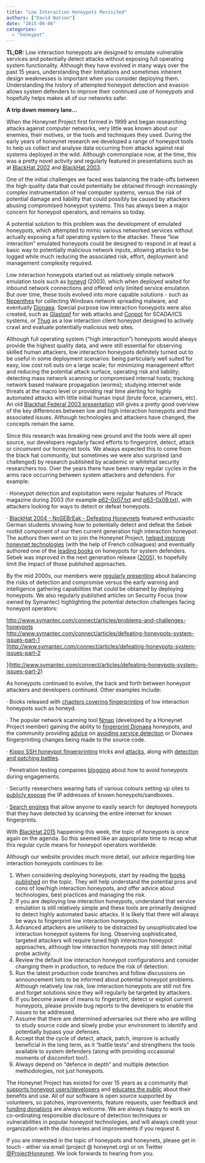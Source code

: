 ```yaml
---
title: "Low Interaction Honeypots Revisited"
authors: ["David Watson"]
date: "2015-08-06"
categories: 
  - "honeypot"
---
```


**TL;DR:** Low interaction honeypots are designed to emulate vulnerable services and potentially detect attacks without exposing full operating system functionality. Although they have evolved in many ways over the past 15 years, understanding their limitations and sometimes inherent design weaknesses is important when you consider deploying them. Understanding the history of attempted honeypot detection and evasion allows system defenders to improve their continued use of honeypots and hopefully helps makes all of our networks safer.

**A trip down memory lane…**

When the Honeynet Project first formed in 1999 and began researching attacks against computer networks, very little was known about our enemies, their motives, or the tools and techniques they used. During the early years of honeynet research we developed a range of honeypot tools to help us collect and analyse data occurring from attacks against real systems deployed in the wild. Although commonplace now, at the time, this was a pretty novel activity and regularly featured in presentations such as at [BlackHat 2002](https://www.youtube.com/watch?v=xXMkkd79YlM) and [BlackHat 2003](http://www.blackhat.com/presentations/bh-usa-03/bh-us-03-honeynet-project/bh-us-03-honeynet.pdf).

One of the initial challenges we faced was balancing the trade-offs between the high quality data that could potentially be obtained through increasingly complex instrumentation of real computer systems, versus the risk of potential damage and liability that could possibly be caused by attackers abusing compromised honeypot systems. This has always been a major concern for honeypot operators, and remains so today.

A potential solution to this problem was the development of emulated honeypots, which attempted to mimic various networked services without actually exposing a full operating system to the attacker. These “low interaction” emulated honeypots could be designed to respond in at least a basic way to potentially malicious network inputs, allowing attacks to be logged while much reducing the associated risk, effort, deployment and management complexity required.

Low interaction honeypots started out as relatively simple network emulation tools such as [honeyd](http://www.honeyd.org/background.php) (2003), which when deployed waited for inbound network connections and offered only limited service emulation. But over time, these tools evolved into more capable solutions - such as [Nepenthes](http://nepenthes.carnivore.it) for collecting Windows network spreading malware, and eventually [Dionaea](http://dionaea.carnivore.it). Special purpose low interaction honeypots were also created, such as [Glastopf](http://glastopf.org) for web attacks and [Conpot](http://conpot.org) for SCADA/ICS systems, or [Thug](https://buffer.github.io/thug/) as a low interaction client honeypot designed to actively crawl and evaluate potentially malicious web sites.

Although full operating system (“high interaction”) honeypots would always provide the highest quality data, and were still essential for observing skilled human attackers, low interaction honeypots definitely turned out to be useful in some deployment scenarios: being particularly well suited for easy, low cost roll outs on a large scale; for minimizing management effort and reducing the potential attack surface, operating risk and liability; detecting mass network scanning or compromised internal hosts; tracking network based malware propagation (worms); studying internet wide threats at the macro level or providing real time alerting for highly automated attacks with little initial human input (brute force, scanners, etc). An old [Blackhat Federal 2003 presentation](http://www.blackhat.com/presentations/bh-federal-03/bh-fed-03-spitzner.pdf) still gives a pretty good overview of the key differences between low and high interaction honeypots and their associated issues. Although technologies and attackers have changed, the concepts remain the same.

Since this research was breaking new ground and the tools were all open source, our developers regularly faced efforts to fingerprint, detect, attack or circumvent our honeynet tools. We always expected this to come from the black hat community, but sometimes we were also surprised (and challenged) by research published by academic or whitehat security researchers too. Over the years there have been many regular cycles in the arms race occurring between system attackers and defenders. For example:

· Honeypot detection and exploitation were regular features of Phrack magazine during 2003 (for example [p62-0x07.txt](http://repo.hackerzvoice.net/depot_ouah/p62-0x07.txt) and [p63-0x09.txt](http://www.ouah.org/p63-0x09.txt)), with attackers looking for ways to detect or defeat honeypots.

· [BlackHat 2004 - NoSEBrEak - Defeating Honeynets](http://www.blackhat.com/presentations/bh-usa-04/bh-us-04-holz/bh-us-04-holz-up.pdf) featured enthusiastic German students showing how to potentially detect and defeat the Sebek rootkit component of our then current generation high interaction honeypot. The authors then went on to join the Honeynet Project, [helped improve honeynet technologies](https://www3.honeynet.org/wp-content/uploads/attachments/DefeatingHPs-IAW05.pdf) (with the help of French colleagues) and eventually authored one of the [leading books](http://www.amazon.com/Virtual-Honeypots-Tracking-Intrusion-Detection/dp/0321336321) on honeypots for system defenders. Sebek was improved in the next generation release ([2005](https://www.dfn-cert.de/dokumente/workshop/2005/dfncert-ws2005-f1.pdf)), to hopefully limit the impact of those published approaches.

By the mid 2000s, our members were [regularly presenting](http://www.ists.dartmouth.edu/library/97.pdf) about balancing the risks of detection and compromise versus the early warning and intelligence gathering capabilities that could be obtained by deploying honeypots. We also regularly published articles on Security Focus (now owned by Symantec) highlighting the potential detection challenges facing honeypot operators:

[http://www.symantec.com/connect/articles/problems-and-challenges-honeypots  
](http://www.symantec.com/connect/articles/problems-and-challenges-honeypots)[http://www.symantec.com/connect/articles/defeating-honeypots-system-issues-part-1  
](http://www.symantec.com/connect/articles/defeating-honeypots-system-issues-part-1)[http://www.symantec.com/connect/articles/defeating-honeypots-system-issues-part-2  
  
](http://www.symantec.com/connect/articles/defeating-honeypots-system-issues-part-2)

As honeypots continued to evolve, the back and forth between honeypot attackers and developers continued. Other examples include:

· Books released with [chapters covering fingerprinting](http://books.gigatux.nl/mirror/honeypot/final/ch09lev1sec1.html) of low interaction honeypots such as honeyd.

· The popular network scanning tool [Nmap](http://www.nmap.org) (developed by a Honeynet Project member) gaining the ability to [fingerprint Dionaea](http://blog.prowling.nu/2012/04/detecting-dionaea-honeypot-using-nmap.html) honeypots, and the community providing [advice](http://www.cyberbrian.net/2014/09/dionaea-honeypot-obfuscation/) on [avoiding service detection](http://www.securityartwork.es/2014/06/05/avoiding-dionaea-service-identification/) or Dionaea fingerprinting changes being made to the source code.

· [Kippo SSH honeypot fingerprinting](https://isc.sans.edu/forums/diary/Kippo+Users+Beware+Another+fingerprinting+trick/18119/) tricks and [attacks](http://www.rafayhackingarticles.net/2013/06/using-honeypots-to-your-advantage.html), along with [detection and patching battles](http://morris.guru/detecting-kippo-ssh-honeypots/).

· Penetration testing companies [blogging](https://www.pentestpartners.com/blog/need-to-avoid-a-honeypot-heres-how/) about how to avoid honeypots during engagements.

· Security researchers wearing hats of various colours setting up sites to [publicly expose](http://voices.washingtonpost.com/securityfix/2009/10/former_anti-virus_researcher_t.html) the IP addresses of known honeypots/sandboxes.

· [Search engines](https://honeyscore.shodan.io) that allow anyone to easily search for deployed honeypots that they have detected by scanning the entire internet for known fingerprints.

With [BlackHat 2015](https://www.blackhat.com/us-15/) happening this week, the topic of honeypots is once again on the agenda. So this seemed like an appropriate time to recap what this regular cycle means for honeypot operators worldwide.

Although our website provides much more detail, our advice regarding low interaction honeypots continues to be:

1. When considering deploying honeypots, start by reading the [books published](http://www.amazon.com/Know-Your-Enemy-Learning-Security/dp/0321166469/ref=sr_1_3?s=books&ie=UTF8&qid=1438812056&sr=1-3&keywords=know+your+enemy) on the topic. They will help understand the potential pros and cons of low/high interaction honeypots, and offer advice about technologies, best practices and managing the risk.
2. If you are deploying low interaction honeypots, understand that service emulation is still relatively simple and these tools are primarily designed to detect highly automated basic attacks. It is likely that there will always be ways to fingerprint low interaction honeypots.
3. Advanced attackers are unlikely to be distracted by unsophisticated low interaction honeypot systems for long. Observing sophisticated, targeted attackers will require tuned high interaction honeypot approaches, although low interaction honeypots may still detect initial probe activity.
4. Review the default low interaction honeypot configurations and consider changing them in production, to reduce the risk of detection.
5. Run the latest production code branches and follow discussions on announcement lists to be informed about potential honeypot problems. Although relatively low risk, low interaction honeypots are still not fire and forget solutions since they will regularly be targeted by attackers.
6. If you become aware of means to fingerprint, detect or exploit current honeypots, please provide bug reports to the developers to enable the issues to be addressed.
7. Assume that there are determined adversaries out there who are willing to study source code and slowly probe your environment to identify and potentially bypass your defenses.
8. Accept that the cycle of detect, attack, patch, improve is actually beneficial in the long term, as it “battle tests” and strengthens the tools available to system defenders (along with providing occasional moments of discomfort too!).
9. Always depend on “defence in depth” and multiple detection methodologies, not just honeypots.

The Honeynet Project has existed for over 15 years as a community that [supports honeypot users/developers](https://www.honeynet.org/gsoc) and [educates the public](http://stavanger2015.honeynet.org) about their benefits and use. All of our software is open source supported by volunteers, so patches, improvements, feature requests, user feedback and [funding donations](https://www.honeynet.org/about) are always welcome. We are always happy to work on co-ordinating responsible disclosure of detection techniques or vulnerabilities in popular honeypot technologies, and will always credit your organization with the discoveries and improvements if you request it.

If you are interested in the topic of honeypots and honeynets, please get in touch - either via email (project @ honeynet.org) or on Twitter [@ProjectHoneynet](https://twitter.com/projecthoneynet). We look forwards to hearing from you.
